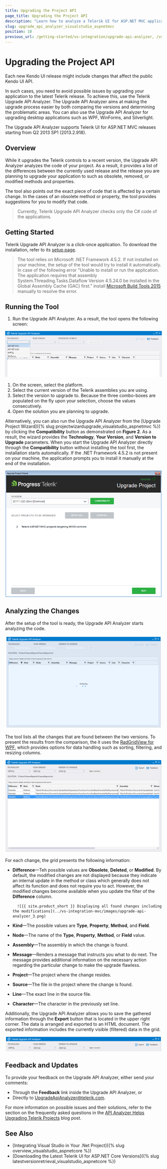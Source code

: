```yaml
---
title: Upgrading the Project API
page_title: Upgrading the Project API
description: "Learn how to analyze a Telerik UI for ASP.NET MVC application."
slug: upgrade_api_analyzer_visualstudio_aspnetmvc
position: 18
previous_url: /getting-started/vs-integration/upgrade-api-analyzer, /vs-integration-mvc/upgrade-api-analyzer
---
```


# Upgrading the Project API

Each new Kendo UI release might include changes that affect the public Kendo UI API.

In such cases, you need to avoid possible issues by upgrading your application to the latest Telerik release. To achieve this, use the Telerik Upgrade API Analyzer. The Upgrade API Analyzer aims at making the upgrade process easier by both comparing the versions and determining the problematic areas. You can also use the Upgrade API Analyzer for upgrading desktop applications such as WPF, WinForms, and Silverlight.

The Upgrade API Analyzer supports Telerik UI for ASP.NET MVC releases starting from Q2 2013 SP1 (2013.2.918).

## Overview

While it upgrades the Telerik controls to a recent version, the Upgrade API Analyzer analyzes the code of your project. As a result, it provides a list of the differences between the currently used release and the release you are planning to upgrade your application to such as obsolete, removed, or modified methods and properties.

The tool also points out the exact piece of code that is affected by a certain change. In the cases of an obsolete method or property, the tool provides suggestions for you to modify that code.

> Currently, Telerik Upgrade API Analyzer checks only the C# code of the applications.

## Getting Started

Telerik Upgrade API Analyzer is a click-once application. To download the installation, refer to its [setup page](https://demos.telerik.com/UpgradeAPIAnalyzer/setup.exe).

> The tool relies on Microsoft .NET Framework 4.5.2. If not installed on your machine, the setup of the tool would try to install it automatically.
> In case of the following error "Unable to install or run the application. The application requires that assembly System.Threading.Tasks.Dataflow Version 4.5.24.0 be installed in the Global Assembly Cache (GAC) first." install [Microsoft Build Tools 2015](https://www.microsoft.com/en-us/download/details.aspx?id=48159) manually to resolve the error.

## Running the Tool

1. Run the Upgrade API Analyzer. As a result, the tool opens the following screen:

![{{ site.product_short }} The initial screen of Telerik Upgrade API Analyzer](../vs-integration/images/images-mvc/upgrade-api-analyzer_0.png)

1. On the screen, select the platform.
1. Select the current version of the Telerik assemblies you are using.
1. Select the version to upgrade to. Because the three combo-boxes are populated on the fly upon your selection, choose the values consecutively.
1. Open the solution you are planning to upgrade.

Alternatively, you can also run the Upgrade API Analyzer from the [Upgrade Project Wizard]({% slug projectwizardupgrade_visualstudio_aspnetmvc %}) by clicking the **Compatibility** button as demonstrated on **Figure 2**. As a result, the wizard provides the **Technology**, **Your Version**, and **Version to Upgrade** parameters. When you start the Upgrade API Analyzer directly through the **Compatibility** button without installing the tool first, the installation starts automatically. If the .NET Framework 4.5.2 is not present on your machine, the application prompts you to install it manually at the end of the installation.

![{{ site.product_short }} The Compatibility button in the Upgrade API Analyzer](../vs-integration/images/images-mvc/upgrade-api-analyzer_5.png)

## Analyzing the Changes

After the setup of the tool is ready, the Upgrade API Analyzer starts analyzing the code.

![{{ site.product_short }} The tool starts analyzing as soon as you open a solution](../vs-integration/images/images-mvc/upgrade-api-analyzer_1.png)

The tool lists all the changes that are found between the two versions. To present the results from the comparison, the it uses the [RadGridView for WPF](https://docs.telerik.com/devtools/wpf/controls/radgridview/overview2.html), which provides options for data handling such as sorting, filtering, and resizing columns.

![{{ site.product_short }} The Upgrade API Analyzer lists the found differences](../vs-integration/images/images-mvc/upgrade-api-analyzer_2.png)

For each change, the grid presents the following information:

* **Difference**&mdash;Teh possible values are **Obsolete**, **Deleted**, or **Modified**. By default, the modified changes are not displayed because they indicate an internal update in the method or class which generally does not affect its function and does not require you to act. However, the modified changes become available when you update the filter of the **Difference** column.

		![{{ site.product_short }} Displaying all found changes including the modifications](../vs-integration-mvc/images/upgrade-api-analyzer_3.png)

* **Kind**&mdash;The possible values are **Type**, **Property**, **Method**, and **Field**.
* **Node**&mdash;The name of the **Type**, **Property**, **Method**, or **Field** value.
* **Assembly**&mdash;The assembly in which the change is found.
* **Message**&mdash;Renders a message that instructs you what to do next. The message provides additional information on the necessary action regarding the particular change to make the upgrade flawless.
* **Project**&mdash;The project where the change resides.
* **Source**&mdash;The file in the project where the change is found.
* **Line**&mdash;The exact line in the source file.
* **Character**&mdash;The character in the previously set line.

Additionally, the Upgrade API Analyzer allows you to save the gathered information through the **Export** button that is located in the upper right corner. The data is arranged and exported to an HTML document. The exported information includes the currently visible (filtered) data in the grid.

![{{ site.product_short }} The Upgrade API Analyzer allows an HTML export functionality](../vs-integration/images/images-mvc/upgrade-api-analyzer_4.png)

## Feedback and Updates

To provide your feedback on the Upgrade API Analyzer, either send your comments:

* Through the **Feedback** link inside the Upgrade API Analyzer, or
* Directly to [UpgradeApiAnalyzer@telerik.com](mailto:UpgradeApiAnalyzer@telerik.com).

For more information on possible issues and their solutions, refer to the section on the frequently asked questions in the [API Analyzer Helps Upgrading Telerik Projects](https://www.telerik.com/blogs/api-analyzer-helps-upgrading-telerik-projects) blog post.

## See Also

* [Integrating Visual Studio in Your .Net Project]({% slug overview_visualstudio_aspnetcore %})
* [Downloading the Latest Telerik UI for ASP.NET Core Versions]({% slug latestversionretrieval_visualstudio_aspnetcore %})
